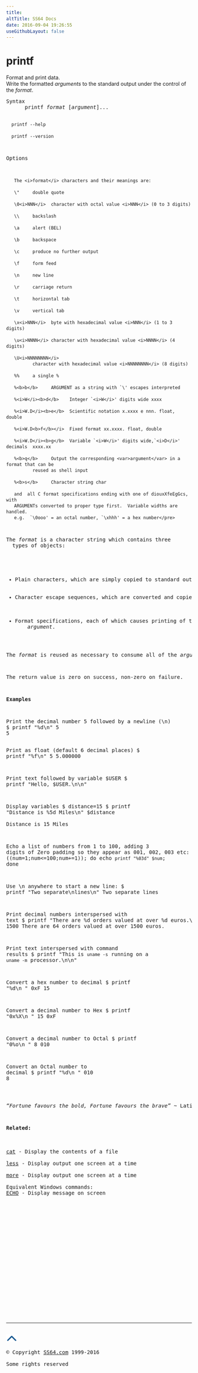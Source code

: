 ```yaml
---
title:
altTitle: SS64 Docs
date: 2016-09-04 19:26:55
useGithubLayout: false
---
```

<!-- #EndLibraryItem --><h1>printf</h1> 
<p>Format and print data.<br>
  Write the formatted <var>arguments</var> to the standard output under the control 
of the <var>format</var>. </p>
<pre>Syntax
      printf <i>format</i> [<i>argument</i>]...

      printf --help

      printf --version

Options

       The <i>format</i> characters and their meanings are:

       \"     double quote

       \0<i>NNN</i>  character with octal value <i>NNN</i> (0 to 3 digits)

       \\     backslash

       \a     alert (BEL)

       \b     backspace

       \c     produce no further output

       \f     form feed

       \n     new line

       \r     carriage return

       \t     horizontal tab

       \v     vertical tab

       \x<i>NNN</i>  byte with hexadecimal value <i>NNN</i> (1 to 3 digits)

       \u<i>NNNN</i> character with hexadecimal value <i>NNNN</i> (4 digits)

       \U<i>NNNNNNNN</i>
              character with hexadecimal value <i>NNNNNNNN</i> (8 digits)

       %%     a single %

       %<b>b</b>     ARGUMENT as a string with `\' escapes interpreted

       %<i>W</i><b>d</b>    Integer `<i>W</i>' digits wide xxxx

       %<i>W.D</i><b>e</b>  Scientific notation x.xxxx e nnn. float, double

       %<i>W.D<b>f</b></i>  Fixed format xx.xxxx. float, double

       %<i>W.D</i><b>g</b>  Variable `<i>W</i>' digits wide,`<i>D</i>' decimals  xxxx.xx

       %<b>q</b>     Output the corresponding <var>argument</var> in a format that can be
              reused as shell input

       %<b>s</b>     Character string char

       and  all C format specifications ending with one of diouxXfeEgGcs, with
       ARGUMENTs converted to proper type first.  Variable widths are handled.
       e.g.  `\0ooo' = an octal number, `\xhhh' = a hex number</pre>
<p>The <var>format</var> is a character string which contains three 
  types of objects: </p>
<ul>
  <li>Plain characters, which are simply copied to standard output, </li>
  <li>Character escape sequences, which are converted and copied to standard output, 
  </li>
  <li>Format specifications, each of which causes printing of the next successive 
    <var>argument</var>. </li>
</ul>
<p>The <var>format</var> is reused as necessary to consume all of the <var>arguments</var>. If the <var>format</var> requires more <var>arguments</var> than are supplied, the extra format specifications behave as if a zero value or null string, as appropriate, had been supplied. </p>
<p>The return value is zero on success, non-zero on failure. </p>
<p><b>Examples</b></p>
<pre><span class="body">Print the decimal number 5 followed by a newline (\n)</span>
$ printf "%d\n" 5
5

<span class="body">Print as float (default 6 decimal places)</span>
$ printf "%f\n" 5
5.000000

<span class="body">Print text followed by variable $USER</span>
$ printf "Hello, $USER.\n\n"

<span class="body">Display variables</span>
$ distance=15
$ printf "Distance is %5d Miles\n" $distance   
Distance is    15 Miles

<span class="body">Echo a list of numbers from 1 to 100, adding 3 digits of Zero padding
so they appear as 001, 002, 003 etc:</span>
$ for ((num=1;num&lt;=100;num+=1)); do echo `printf "%03d" $num`; done

<span class="body">Use \n anywhere to start a new line:</span>
$ printf "Two separate\nlines\n"
Two separate
lines

<span class="body">Print decimal numbers interspersed with text</span>
$ printf "There are %d orders valued at over %d euros.\n" 64 1500
There are 64 orders valued at over 1500 euros.

<span class="body">Print text interspersed with command results</span>
$ printf "This is `uname -s` running on a `uname -m` processor.\n\n"

<span class="body">Convert a hex number to decimal</span>
$ printf "%d\n " 0xF
15

<span class="body">Convert a decimal number to Hex</span>
$ printf "0x%X\n " 15
0xF

<span class="body">Convert a decimal number to Octal</span>
$ printf "0%o\n " 8
010

<span class="body">Convert an Octal  number to </span><span class="body">decimal</span>
$ printf "%d\n " 010
8</pre>
<p class="quote"><i>“Fortune favours the bold, Fortune favours the brave”</i> ~ Latin proverb</p>
<p><b>Related:</b><br>
<a href="cat.html"><br>
cat</a> - Display the contents of a file<br>
<a href="less.html">less</a> - Display output one screen at a time <br>
<a href="more.html">more</a> - Display output one screen at a time<br>
Equivalent Windows commands: 
<a href="../nt/echo.html">ECHO</a> - Display message on screen</p><!-- #BeginLibraryItem "/Library/foot_bash.lbi" --><p>
<!-- bash300 -->
<ins class="adsbygoogle" style="display:inline-block;width:300px;height:250px" data-ad-client="ca-pub-6140977852749469" data-ad-slot="4615356305"></ins>
<script>
(adsbygoogle = window.adsbygoogle || []).push({});
</script></p>
<hr>
<div id="bl" class="footer"><a href="printf.html#"><img src="../images/top.png" width="30" height="22" alt="Back to the Top"></a></div>
<div id="br" class="footer, tagline">© Copyright <a href="http://ss64.com/">SS64.com</a> 1999-2016<br>
Some rights reserved</div><!-- #EndLibraryItem -->

